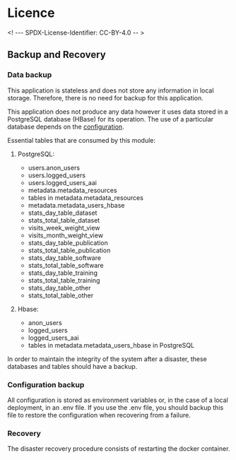 # Licence

<! --- SPDX-License-Identifier: CC-BY-4.0  -- >

## Backup and Recovery

### Data backup
This application is stateless and does not store any information in local storage. Therefore, there is no need for backup for this application.

This application does not produce any data however it uses data stored in a PostgreSQL database (HBase) for its operation. The use of a particular database depends on the [configuration](CONFIGURATION.md).

Essential tables that are consumed by this module:
1. PostgreSQL:
    - users.anon_users
    - users.logged_users
    - users.logged_users_aai
    - metadata.metadata_resources
    - tables in metadata.metadata_resources
    - metadata.metadata_users_hbase
    - stats_day_table_dataset
    - stats_total_table_dataset
    - visits_week_weight_view
    - visits_month_weight_view
    - stats_day_table_publication
    - stats_total_table_publication
    - stats_day_table_software
    - stats_total_table_software
    - stats_day_table_training
    - stats_total_table_training
    - stats_day_table_other
    - stats_total_table_other

2. Hbase:
    - anon_users
    - logged_users
    - logged_users_aai
    - tables in metadata.metadata_users_hbase in PostgreSQL

In order to maintain the integrity of the system after a disaster, these databases and tables should have a backup.

### Configuration backup
All configuration is stored as environment variables or, in the case of a local deployment, in an .env file. If you use the .env file, you should backup this file to restore the configuration when recovering from a failure.

### Recovery
The disaster recovery procedure consists of restarting the docker container.